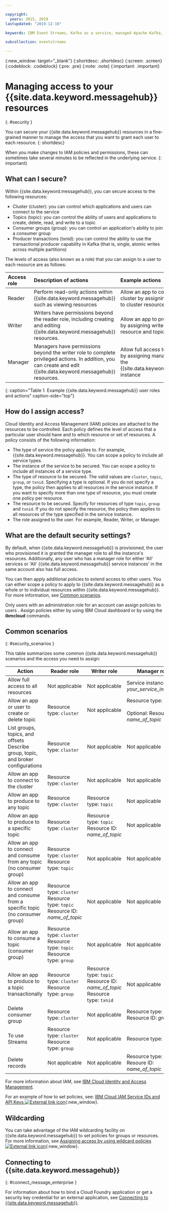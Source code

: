 ```yaml
---

copyright:
  years: 2015, 2019
lastupdated: "2019-12-16"

keywords: IBM Event Streams, Kafka as a service, managed Apache Kafka, wildcarding

subcollection: eventstreams

---
```


{:new_window: target="_blank"}
{:shortdesc: .shortdesc}
{:screen: .screen}
{:codeblock: .codeblock}
{:pre: .pre}
{:note: .note}
{:important: .important}

# Managing access to your {{site.data.keyword.messagehub}} resources 
{: #security }

You can secure your {{site.data.keyword.messagehub}} resources in a fine-grained manner to manage the access that you want to grant each user to each resource.
{: shortdesc}

When you make changes to IAM policies and permissions, these can sometimes take several minutes to be reflected in the underlying service.
{: important}

## What can I secure?

Within {{site.data.keyword.messagehub}}, you can secure access to the following resources:
* Cluster (cluster): you can control which applications and users can connect to the service
* Topics (topic): you can control the ability of users and applications to create, delete, read, and write to a topic 
* Consumer groups (group): you can control an application's ability to join a consumer group 
* Producer transactions (txnid): you can control the ability to use the transactional producer capability in Kafka (that is, single, atomic writes across multiple partitions)

The levels of access (also known as a role) that you can assign to a user to each resource are as follows:

| Access role | Description of actions | Example actions |
|:-----------------|:-----------------|:-----------------|
|  Reader | Perform read-only actions within {{site.data.keyword.messagehub}} such as viewing resources | Allow an app to connect to a cluster by assigning read access to cluster resource type |
| Writer | Writers have permissions beyond the reader role, including creating and editing {{site.data.keyword.messagehub}} resources. | Allow an app to produce to topics by assigning write access to topic resource and topic name types|
| Manager | Managers have permissions beyond the writer role to complete privileged actions. In addition, you can create and edit {{site.data.keyword.messagehub}} resources. | Allow full access to all resources by assigning manage access to the {{site.data.keyword.messagehub}} instance|
{: caption="Table 1. Example {{site.data.keyword.messagehub}} user roles and actions" caption-side="top"}

<!-- comment from Charlie and my reply 
CM: need to confirm if hierarchical e.g. write includes read - and doc. 
KR: I think they do inherit the lower level access https://cloud.ibm.com/docs/iam?topic=iam-userroles#iamusermanrol 
-->


## How do I assign access?

Cloud Identity and Access Management (IAM) policies are attached to the resources to be controlled. Each policy defines the level of access that a particular user should have and to which resource or set of resources. A policy consists of the following information: 
* The type of service the policy applies to. For example, {{site.data.keyword.messagehub}}. You can scope a policy to include all service types. 
* The instance of the service to be secured. You can scope a policy to include all instances of a service type. 
* The type of resource to be secured. The valid values are <code>cluster</code>, <code>topic</code>, <code>group</code>, or <code>txnid</code>. Specifying a type is optional. If you do not specify a type, the policy then applies to all resources in the service instance.
If you want to specify more than one type of resource, you must create one policy per resource. 
* The resource to be secured. Specify for resources of type <code>topic</code>, <code>group</code> and <code>txnid</code>. If you do not specify the resource, the policy then applies to all resources of the type specified in the service instance. 
* The role assigned to the user. For example, Reader, Writer, or Manager. 

## What are the default security settings?

By default, when {{site.data.keyword.messagehub}} is provisioned, the user who provisioned it is granted the manager role to all the instance's resources. Additionally, any user who has a manager role for either 'All' services or 'All' {{site.data.keyword.messagehub}} service instances' in the same account also has full access. 

You can then apply additional policies to extend access to other users. You can either scope a policy to apply to {{site.data.keyword.messagehub}} as a whole or to individual resources within {{site.data.keyword.messagehub}}. For more information, see [Common scenarios](#security_scenarios).

Only users with an administration role for an account can assign policies to users . Assign policies either by using IBM Cloud dashboard or by using the **ibmcloud** commands. 
<!--
For example steps for {{site.data.keyword.messagehub}}, see [Examples](#security_examples).
-->


## Common scenarios
{: #security_scenarios }

This table summarizes some common {{site.data.keyword.messagehub}} scenarios and the access you need to assign:

| Action | Reader role | Writer role | Manager role |
| --- | --- | --- | --- |
| Allow full access to all resources|Not applicable   |Not applicable  |Service instance: <var class="keyword varname">your_service_instance</var>|
| Allow an app or user to create or delete topic |Resource type: <code>cluster</code>   |Not applicable  |Resource type: topic <br/><br/>Optional: Resource ID: <var class="keyword varname">name_of_topic</var> |
| List groups, topics, and offsets <br/> Describe group, topic, and broker configurations | Resource type: <code>cluster</code>      |Not applicable  |Not applicable      |
| Allow an app to connect to the cluster  |Resource type: <code>cluster</code>| Not applicable     |Not applicable      |
| Allow an app to produce to any topic  |Resource type: <code>cluster</code>|Resource type: <code>topic</code> |Not applicable     |
| Allow an app to produce to a specific topic  |Resource type: <code>cluster</code>|Resource type: <code>topic</code><br/>Resource ID: <var class="keyword varname">name_of_topic</var>      |Not applicable     |
| Allow an app to connect and consume from any topic (no consumer group)  |Resource type: <code>cluster</code> <br/>Resource type: <code>topic</code> |Not applicable    |Not applicable     |
| Allow an app to connect and consume from a specific topic (no consumer group)  | Resource type: <code>cluster</code> <br/>Resource type: <code>topic</code><br/>Resource ID: <var class="keyword varname">name_of_topic</var> |Not applicable     |Not applicable     |
| Allow an app to consume a topic (consumer group)  |Resource type: <code>cluster</code> <br/>Resource type: <code>topic</code><br/> Resource type: <code>group</code> |Not applicable      |Not applicable     |
| Allow an app to produce to a topic transactionally  |Resource type: <code>cluster</code> <br/> Resource type: <code>group</code>|Resource type: <code>topic</code> <br/>Resource ID: <var class="keyword varname">name_of_topic</var> <br/>Resource type: <code>txnid</code> |Not applicable     |
| Delete consumer group |Resource type: <code>cluster</code> |Not applicable  |Resource type: <code>group</code> <br/>Resource ID: <var class="keyword varname">group_ID</var>      |
| To use Streams |Resource type: <code>cluster</code></br>Resource type: <code>group</code>| Not applicable  |Resource type: <code>topic</code>    |
| Delete records | Not applicable | Not applicable | Resource type: <code>topic</code> <br/>Resoure ID: <var class="keyword varname">name_of_topic</var> |

For more information about IAM, see 
[IBM Cloud Identity and Access Management](/docs/iam?topic=iam-iamoverview#iamoverview).

For an example of how to set policies, see: 
[IBM Cloud IAM Service IDs and API Keys ![External link icon](../../icons/launch-glyph.svg "External link icon")](https://www.ibm.com/cloud/blog/introducing-ibm-cloud-iam-service-ids-api-keys){:new_window}.

## Wildcarding
You can take advantage of the IAM wildcarding facility on {{site.data.keyword.messagehub}} to set policies for groups or resources. For more information, see 
[Assigning access by using wildcard policies ![External link icon](../../icons/launch-glyph.svg "External link icon")](/docs/iam?topic=iam-wildcard){:new_window}.

## Connecting to {{site.data.keyword.messagehub}}
{: #connect_message_enterprise }

For information about how to bind a Cloud Foundry application or get a security key credential for an external application, see 
[Connecting to {{site.data.keyword.messagehub}}](/docs/services/EventStreams?topic=eventstreams-connecting).

<!-- 28/06/18 - Karen: draft info only

## Examples
{: #security_examples }

I want to give a user access to create or delete a topic:

1. From the IBM Cloud dashboard, go to the **Manage** tab &gt; **Security** &gt; **Identity and Access**, and then select **Users**.
2. Click **Invite users**.
3. Specify the email address of the user that you want to invite.
4. In the **Access** section, expand the **Services** option.
5. Choose to assign access to a **Resource**.
6. In the **Services** section, select **{{site.data.keyword.messagehub}}**
7. In the **Region** section, make your selection.
8. In the **Service instance** section, locate your instance and select it.
9. In the **Resource type** section, enter **cluster**.
10. In the **Select roles** section, check the **Reader** box.
11. In the **Resource type** section, enter **topic**.
12. In the **Select roles** section, check the **Manager** box.
13. Click **Invite users**.

-->










